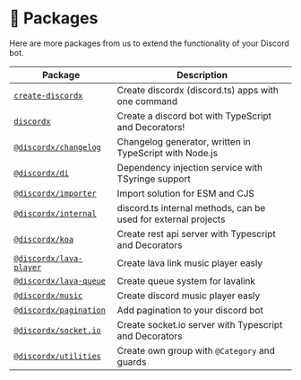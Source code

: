 # 🧮 Packages

Here are more packages from us to extend the functionality of your Discord bot.

| Package                                               | Description                                                    |
| ----------------------------------------------------- | -------------------------------------------------------------- |
| [`create-discordx`](/docs/packages/create-discordx)   | Create discordx (discord.ts) apps with one command             |
| [`discordx`](/docs/packages/discordx)                 | Create a discord bot with TypeScript and Decorators!           |
| [`@discordx/changelog`](/docs/packages/changelog)     | Changelog generator, written in TypeScript with Node.js        |
| [`@discordx/di`](/docs/packages/di)                   | Dependency injection service with TSyringe support             |
| [`@discordx/importer`](/docs/packages/importer)       | Import solution for ESM and CJS                                |
| [`@discordx/internal`](/docs/packages/internal)       | discord.ts internal methods, can be used for external projects |
| [`@discordx/koa`](/docs/packages/koa)                 | Create rest api server with Typescript and Decorators          |
| [`@discordx/lava-player`](/docs/packages/lava-player) | Create lava link music player easly                            |
| [`@discordx/lava-queue`](/docs/packages/lava-queue)   | Create queue system for lavalink                               |
| [`@discordx/music`](/docs/packages/music)             | Create discord music player easly                              |
| [`@discordx/pagination`](/docs/packages/pagination)   | Add pagination to your discord bot                             |
| [`@discordx/socket.io`](/docs/packages/socket.io)     | Create socket.io server with Typescript and Decorators         |
| [`@discordx/utilities`](/docs/packages/utilities)     | Create own group with `@Category` and guards                   |
